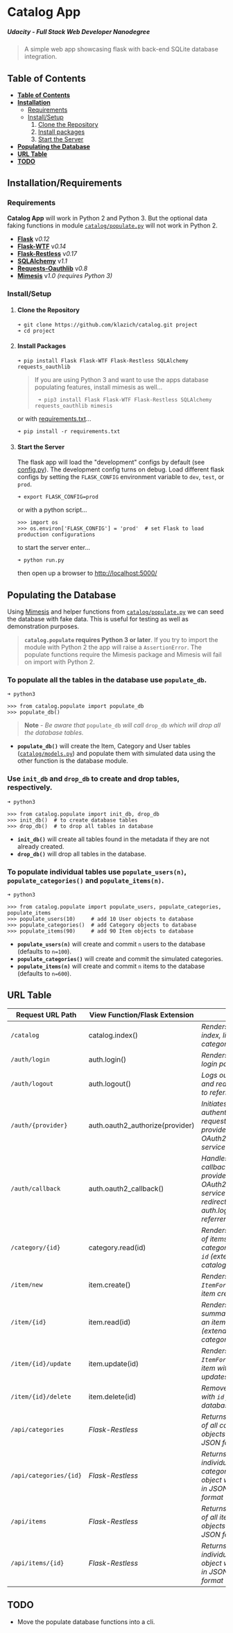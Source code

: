 # Catalog App

##### *Udacity - Full Stack Web Developer Nanodegree*

> A simple web app showcasing flask with back-end SQLite database integration.

## Table of Contents ##############################################################################

- **[Table of Contents](#table-of-contents)**
- **[Installation](#installation/requirements)**
  - [Requirements](#requirements)
  - [Install/Setup](#install/setup)
    1. [Clone the Repository](#clone-the-repository)
    1. [Install packages](#install-packages)
    1. [Start the Server](#start-the-server)
- **[Populating the Database](#populating-the-database)**
- **[URL Table](#url-table)**
- **[TODO](#todo)**


## Installation/Requirements ######################################################################

### Requirements

**Catalog App** will work in Python 2 and Python 3. But the optional data faking functions in
module [`catalog/populate.py`](/catalog/populate.py) will not work in Python 2.

- [**Flask**](http://flask.pocoo.org/) v*0.12*
- [**Flask-WTF**](https://flask-wtf.readthedocs.io/en/stable/) v*0.14*
- [**Flask-Restless**](https://flask-restless.readthedocs.io/en/stable/) v*0.17*
- [**SQLAlchemy**](https://www.sqlalchemy.org/) v*1.1*
- [**Requests-Oauthlib**](https://requests-oauthlib.readthedocs.io/en/latest/) v*0.8*
- [**Mimesis**](https://lk-geimfari.github.io/mimesis/) v*1.0*  *(requires Python 3)*


### Install/Setup #################################################################################

1. #### Clone the Repository

    ```
    ➜ git clone https://github.com/klazich/catalog.git project
    ➜ cd project
    ```

1. #### Install Packages

    ```
    ➜ pip install Flask Flask-WTF Flask-Restless SQLAlchemy requests_oauthlib
    ```
    > If you are using Python 3 and want to use the apps database populating features, install
      mimesis as well...
    > ```
    >  ➜ pip3 install Flask Flask-WTF Flask-Restless SQLAlchemy requests_oauthlib mimesis
    >  ```

    or with [requirements.txt](requirements.txt)...
    ```
    ➜ pip install -r requirements.txt
    ```

1. #### Start the Server

    The flask app will load the "development" configs by default (see
    [config.py](config.py)). The development config turns on debug. Load different flask
    configs by setting the `FLASK_CONFIG` environment variable to `dev`, `test`, or `prod`.
    ```
    ➜ export FLASK_CONFIG=prod
    ```
    or with a python script...
    ```
    >>> import os
    >>> os.environ['FLASK_CONFIG'] = 'prod'  # set Flask to load production configurations
    ```
    to start the server enter...
    ```
    ➜ python run.py
    ```
    then open up a browser to [http://localhost:5000/](http://localhost:5000/)


## Populating the Database ########################################################################

Using [Mimesis](https://lk-geimfari.github.io/mimesis/) and helper functions from
[`catalog/populate.py`](/catalog/populate.py) we can seed the database with fake data. This is
useful for testing as well as demonstration purposes.

> **`catalog.populate` requires Python 3 or later**. If you try to import the module with Python 2
  the app will raise a `AssertionError`. The populate functions require the Mimesis package and
  Mimesis will fail on import with Python 2.

### To populate all the tables in the database use `populate_db`.

  ```
  ➜ python3

  >>> from catalog.populate import populate_db
  >>> populate_db()
  ```
  > **Note** - *Be aware that* `populate_db` *will call* `drop_db` *which will drop all the
    database tables.*
  - **`populate_db()`** will create the Item, Category and User tables
    ([`catalog/models.py`](catalog/models.py)) and populate them with simulated data using the
    other function is the database module.

### Use `init_db` and `drop_db` to create and drop tables, respectively.

  ```
  ➜ python3

  >>> from catalog.populate import init_db, drop_db
  >>> init_db()  # to create database tables
  >>> drop_db()  # to drop all tables in database
  ```
  - **`init_db()`** will create all tables found in the metadata if they are not already created.
  - **`drop_db()`** will drop all tables in the database.

### To populate individual tables use `populate_users(n)`, `populate_categories()` and `populate_items(n)`.

  ```
  ➜ python3

  >>> from catalog.populate import populate_users, populate_categories, populate_items
  >>> populate_users(10)     # add 10 User objects to database
  >>> populate_categories()  # add Category objects to database
  >>> populate_items(90)     # add 90 Item objects to database
  ```
  - **`populate_users(n)`** will create and commit `n` users to the database (defaults to `n=100`).
  - **`populate_categories()`** will create and commit the simulated categories.
  - **`populate_items(n)`** will create and commit `n` items to the database (defaults to `n=600`).


## URL Table ######################################################################################

| Request URL Path       | View Function/Flask Extension   |                                                                                          |
| ---------------------- | ------------------------------- | ---------------------------------------------------------------------------------------- |
| `/catalog`             | catalog.index()                 | *Renders site index, listing categories*                                                 |
| `/auth/login`          | auth.login()                    | *Renders the login page*                                                                 |
| `/auth/logout`         | auth.logout()                   | *Logs out user and redirects to referrer*                                                |
| `/auth/{provider}`     | auth.oauth2_authorize(provider) | *Initiates user authentication request to provider OAuth2 service*                       |
| `/auth/callback`       | auth.oauth2_callback()          | *Handles the callback from provider OAuth2 service and redirects to auth.login referrer* |
| `/category/{id}`       | category.read(id)               | *Renders a list of items from category with `id` (*extends catalog.index*)*              |
| `/item/new`            | item.create()                   | *Renders the `ItemForm` for item creation*                                               |
| `/item/{id}`           | item.read(id)                   | *Renders a summary of an item with `id` (*extends category.read*)*                       |
| `/item/{id}/update`    | item.update(id)                 | *Renders the `ItemForm` for item with `id` updates*                                      |
| `/item/{id}/delete`    | item.delete(id)                 | *Removes item with `id` from database*                                                   |
| `/api/categories`      | *Flask-Restless*                | *Returns a list of all category objects in JSON format*                                  |
| `/api/categories/{id}` | *Flask-Restless*                | *Returns an individual category object with `id` in JSON format*                         |
| `/api/items`           | *Flask-Restless*                | *Returns a list of all item objects in JSON format*                                      |
| `/api/items/{id}`      | *Flask-Restless*                | *Returns an individual item object with `id` in JSON format*                             |


## TODO ###########################################################################################

  - Move the populate database functions into a cli.
